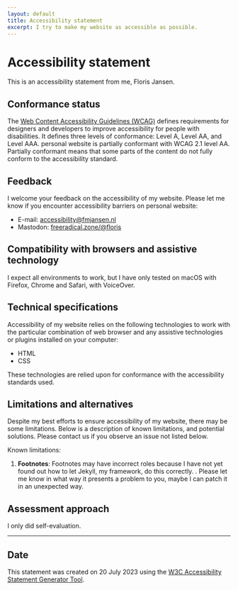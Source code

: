 ```yaml
---
layout: default
title: Accessibility statement
excerpt: I try to make my website as accessible as possible.
---
```


# Accessibility statement

This is an accessibility statement from me, Floris Jansen.

## Conformance status

The [Web Content Accessibility Guidelines (WCAG)](https://www.w3.org/WAI/standards-guidelines/wcag/) defines requirements for designers and developers to improve accessibility for people with disabilities. It defines three levels of conformance: Level A, Level AA, and Level AAA. personal website is partially conformant with WCAG 2.1 level AA. Partially conformant means that some parts of the content do not fully conform to the accessibility standard.

## Feedback

I welcome your feedback on the accessibility of my website. Please let me know if you encounter accessibility barriers on personal website:

- E-mail: [accessibility@fmjansen.nl](mailto:accessibility@fmjansen.nl)
- Mastodon: [freeradical.zone/@floris](https://freeradical.zone/@floris)

## Compatibility with browsers and assistive technology

I expect all environments to work, but I have only tested on macOS with Firefox, Chrome and Safari, with VoiceOver.

## Technical specifications

Accessibility of my website relies on the following technologies to work with the particular combination of web browser and any assistive technologies or plugins installed on your computer:

- HTML
- CSS

These technologies are relied upon for conformance with the accessibility standards used.

## Limitations and alternatives

Despite my best efforts to ensure accessibility of my website, there may be some limitations. Below is a description of known limitations, and potential solutions. Please contact us if you observe an issue not listed below.

Known limitations:

1. **Footnotes**: Footnotes may have incorrect roles because I have not yet found out how to let Jekyll, my framework, do this correctly. . Please let me know in what way it presents a problem to you, maybe I can patch it in an unexpected way.

## Assessment approach

I only did self-evaluation.

---

## Date

This statement was created on 20 July 2023 using the [W3C Accessibility Statement Generator Tool](https://www.w3.org/WAI/planning/statements/).